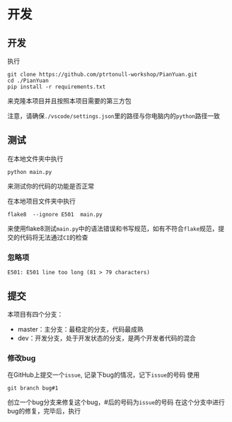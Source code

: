 # 开发
## 开发 
执行
```git
git clone https://github.com/ptrtonull-workshop/PianYuan.git
cd ./PianYuan
pip install -r requirements.txt
```
来克隆本项目并且按照本项目需要的第三方包

注意，请确保`./vscode/settings.json`里的路径与你电脑内的`python`路径一致
## 测试
在本地文件夹中执行
```
python main.py
```
来测试你的代码的功能是否正常

在本地项目文件夹中执行
```pip
flake8  --ignore E501  main.py
```
来使用flake8测试`main.py`中的语法错误和书写规范，如有不符合`flake`规范，提交的代码将无法通过`CI`的检查
### 忽略项
```
E501: E501 line too long (81 > 79 characters)
```
## 提交
本项目有四个分支：
- master：主分支：最稳定的分支，代码最成熟
- dev：开发分支，处于开发状态的分支，是两个开发者代码的混合

### 修改bug

在GitHub上提交一个`issue`, 记录下bug的情况，记下`issue`的号码
使用
```git
git branch bug#1
```
创立一个bug分支来修复这个bug，#后的号码为`issue`的号码
在这个分支中进行bug的修复，完毕后，执行








